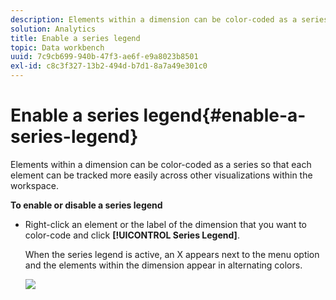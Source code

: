 ```yaml
---
description: Elements within a dimension can be color-coded as a series so that each element can be tracked more easily across other visualizations within the workspace.
solution: Analytics
title: Enable a series legend
topic: Data workbench
uuid: 7c9cb699-940b-47f3-ae6f-e9a8023b8501
exl-id: c8c3f327-13b2-494d-b7d1-8a7a49e301c0
---
```

# Enable a series legend{#enable-a-series-legend}

Elements within a dimension can be color-coded as a series so that each element can be tracked more easily across other visualizations within the workspace.

 **To enable or disable a series legend**

* Right-click an element or the label of the dimension that you want to color-code and click **[!UICONTROL Series Legend]**.

  When the series legend is active, an X appears next to the menu option and the elements within the dimension appear in alternating colors.

  ![](assets/vis_Graph_SeriesLegend.png)
